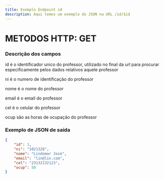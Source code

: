 ```yaml
---
title: Exemplo Endpoint id
description: Aqui temos um exemplo do JSON na URL /id/$id 
---
```

# METODOS HTTP: GET
### Descrição dos campos
id é o identificador unico do professor, utilizado no final da url para procurar especificamente pelos dados relativos aquele professor

ni é o numero de identificação do professor

nome é o nome do professor

email é o email do professor

cel é o celular do professor

ocup são as horas de ocupação do professor
### Exemplo de JSON de saída
```json
{
	"id": 1,
	"ni": "1021328",
	"nome": "Lindomar José",
	"email": "lin@lin.com",
	"cel": "23132132123",
	"ocup": 50
}
```
